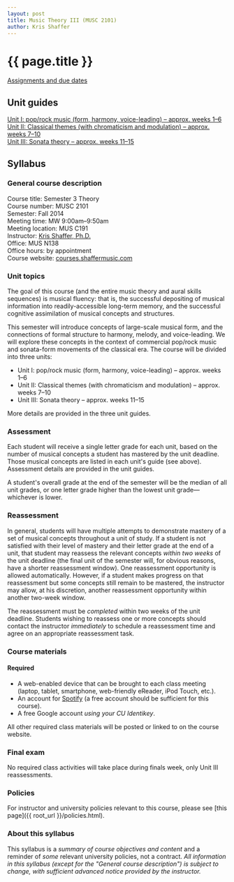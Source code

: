 ```yaml
---
layout: post
title: Music Theory III (MUSC 2101)
author: Kris Shaffer
---
```


# {{ page.title }} #

[Assignments and due dates](mt3-assign.html)

## Unit guides ##

[Unit I: pop/rock music (form, harmony, voice-leading) – approx. weeks 1–6](mt3-unit1.html)  
[Unit II: Classical themes (with chromaticism and modulation) – approx. weeks 7–10](mt3-unit2.html)  
[Unit III: Sonata theory – approx. weeks 11–15](mt3-unit3.html)  


## Syllabus ##

### General course description ###

Course title: Semester 3 Theory  
Course number: MUSC 2101  
Semester: Fall 2014  
Meeting time: MW 9:00am–9:50am  
Meeting location: MUS C191  
Instructor: [Kris Shaffer, Ph.D.](http://kris.shaffermusic.com)  
Office: MUS N138  
Office hours: by appointment  
Course website: [courses.shaffermusic.com](http://courses.shaffermusic.com/)  

### Unit topics ###

The goal of this course (and the entire music theory and aural skills sequences) is musical fluency: that is, the successful depositing of musical information into readily-accessible long-term memory, and the successful cognitive assimilation of musical concepts and structures. 

This semester will introduce concepts of large-scale musical form, and the connections of formal structure to harmony, melody, and voice-leading. We will explore these concepts in the context of commercial pop/rock music and sonata-form movements of the classical era. The course will be divided into three units:

- Unit I: pop/rock music (form, harmony, voice-leading) – approx. weeks 1–6  
- Unit II: Classical themes (with chromaticism and modulation) – approx. weeks 7–10  
- Unit III: Sonata theory – approx. weeks 11–15  

More details are provided in the three unit guides.

### Assessment ###

Each student will receive a single letter grade for each unit, based on the number of musical concepts a student has mastered by the unit deadline. Those musical concepts are listed in each unit's guide (see above). Assessment details are provided in the unit guides.

A student's overall grade at the end of the semester will be the median of all unit grades, or one letter grade higher than the lowest unit grade—whichever is lower.

### Reassessment ###

In general, students will have multiple attempts to demonstrate mastery of a set of musical concepts throughout a unit of study. If a student is not satisfied with their level of mastery and their letter grade at the end of a unit, that student may reassess the relevant concepts *within two weeks* of the unit deadline (the final unit of the semester will, for obvious reasons, have a shorter reassessment window). One reassessment opportunity is allowed automatically. However, if a student makes progress on that reassessment but some concepts still remain to be mastered, the instructor may allow, at his discretion, another reassessment opportunity within another two-week window.

The reassessment must be *completed* within two weeks of the unit deadline. Students wishing to reassess one or more concepts should contact the instructor *immediately* to schedule a reassessment time and agree on an appropriate reassessment task.

### Course materials ###

#### Required ####

- A web-enabled device that can be brought to each class meeting (laptop, tablet, smartphone, web-friendly eReader, iPod Touch, etc.).  
- An account for [Spotify](http://www.spotify.com) (a free account should be sufficient for this course).  
- A free Google account *using your CU Identikey*.  

All other required class materials will be posted or linked to on the course website.

### Final exam ###

No required class activities will take place during finals week, only Unit III reassessments.

### Policies ###

For instructor and university policies relevant to this course, please see [this page]({{ root_url }}/policies.html).

### About this syllabus ###

This syllabus is a *summary of course objectives and content* and a reminder of *some* relevant university policies, not a contract. *All information in this syllabus (except for the "General course description") is subject to change, with sufficient advanced notice provided by the instructor.*
